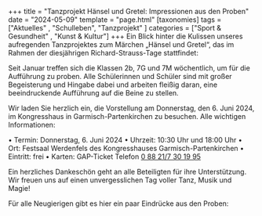 +++
title = "Tanzprojekt Hänsel und Gretel: Impressionen aus den Proben"
date = "2024-05-09"
template = "page.html"
[taxonomies]
tags = ["Aktuelles" , "Schulleben", "Tanzprojekt" ]
categories = ["Sport & Gesundheit" , "Kunst & Kultur"]
+++
Ein Blick hinter die Kulissen unseres aufregenden Tanzprojektes zum Märchen „Hänsel und Gretel“, das im Rahmen der diesjährigen Richard-Strauss-Tage stattfindet:

<!-- more -->

Seit Januar treffen sich die Klassen 2b, 7G und 7M wöchentlich, um für die Aufführung zu proben. Alle Schülerinnen und Schüler sind mit großer Begeisterung und Hingabe dabei und arbeiten fleißig daran, eine beeindruckende Aufführung auf die Beine zu stellen. 

Wir laden Sie herzlich ein, die Vorstellung am Donnerstag, den 6. Juni 2024, im Kongresshaus in Garmisch-Partenkirchen zu besuchen. Alle wichtigen Informationen: 

•	Termin: Donnerstag, 6. Juni 2024
•	Uhrzeit: 10:30 Uhr und 18:00 Uhr
•	Ort: Festsaal Werdenfels des Kongresshauses Garmisch-Partenkirchen
•	Eintritt: frei
•	Karten: GAP-Ticket Telefon <a href="tel:+4988217301995">0 88 21/7 30 19 95 </a>

Ein herzliches Dankeschön geht an alle Beteiligten für ihre Unterstützung. Wir freuen uns auf einen unvergesslichen Tag voller Tanz, Musik und Magie!

Für alle Neugierigen gibt es hier ein paar Eindrücke aus den Proben:
